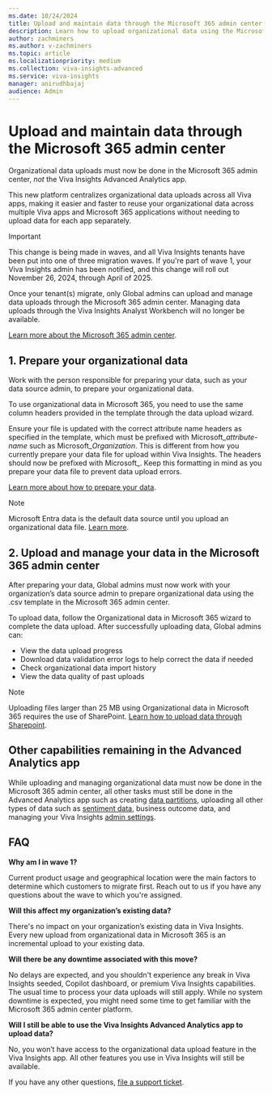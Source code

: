 ```yaml
---
ms.date: 10/24/2024
title: Upload and maintain data through the Microsoft 365 admin center
description: Learn how to upload organizational data using the Microsoft 365 Admin Center instead of Viva Insights.
author: zachminers
ms.author: v-zachminers
ms.topic: article
ms.localizationpriority: medium
ms.collection: viva-insights-advanced
ms.service: viva-insights
manager: anirudhbajaj
audience: Admin
---
```


# Upload and maintain data through the Microsoft 365 admin center

Organizational data uploads must now be done in the Microsoft 365 admin center, *not* the Viva Insights Advanced Analytics app.  

This new platform centralizes organizational data uploads across all Viva apps, making it easier and faster to reuse your organizational data across multiple Viva apps and Microsoft 365 applications without needing to upload data for each app separately.

>[!Important]
>This change is being made in waves, and all Viva Insights tenants have been put into one of three migration waves. If you're part of wave 1, your Viva Insights admin has been notified, and this change will roll out November 26, 2024, through April of 2025.
>
>Once your tenant(s) migrate, only Global admins can upload and manage data uploads through the Microsoft 365 admin center. Managing data uploads through the Viva Insights Analyst Workbench will no longer be available.
>
>[Learn more about the Microsoft 365 admin center](/microsoft-365/admin/admin-overview/admin-center-overview).

## 1. Prepare your organizational data

Work with the person responsible for preparing your data, such as your data source admin, to prepare your organizational data.

To use organizational data in Microsoft 365, you need to use the same column headers provided in the template through the data upload wizard.  

Ensure your file is updated with the correct attribute name headers as specified in the template, which must be prefixed with Microsoft_*attribute-name* such as Microsoft_*Organization*. This is different from how you currently prepare your data file for upload within Viva Insights. The headers should now be prefixed with Microsoft_. Keep this formatting in mind as you prepare your data file to prevent data upload errors.

[Learn more about how to prepare your data](..//admin/prepare-org-data.md).

>[!Note]
>Microsoft Entra data is the default data source until you upload an organizational data file. [Learn more](/viva/organizational-data).

## 2. Upload and manage your data in the Microsoft 365 admin center

After preparing your data, Global admins must now work with your organization’s data source admin to prepare organizational data using the .csv template in the Microsoft 365 admin center.

To upload data, follow the Organizational data in Microsoft 365 wizard to complete the data upload. After successfully uploading data, Global admins can: 

* View the data upload progress
* Download data validation error logs to help correct the data if needed
* Check organizational data import history
* View the data quality of past uploads

>[!Note]
>Uploading files larger than 25 MB using Organizational data in Microsoft 365 requires the use of SharePoint. [Learn how to upload data through Sharepoint](/viva/import-orgdata#upload-the-file-to-sharepoint).

## Other capabilities remaining in the Advanced Analytics app

While uploading and managing organizational data must now be done in the Microsoft 365 admin center, all other tasks must still be done in the Advanced Analytics app such as creating [data partitions](../admin/partitions.md), uploading all other types of data such as [sentiment data](../../org-team-insights/copilot-dashboard.md#upload-group-level-survey-results-with-the-advanced-insights-app), business outcome data, and managing your Viva Insights [admin settings](../admin/admin-center.md).

## FAQ

**Why am I in wave 1?**

Current product usage and geographical location were the main factors to determine which customers to migrate first. Reach out to us if you have any questions about the wave to which you're assigned.

**Will this affect my organization’s existing data?**

There's no impact on your organization’s existing data in Viva Insights. Every new upload from organizational data in Microsoft 365 is an incremental upload to your existing data.

**Will there be any downtime associated with this move?**

No delays are expected, and you shouldn't experience any break in Viva Insights seeded, Copilot dashboard, or premium Viva Insights capabilities. The usual time to process your data uploads will still apply. While no system downtime is expected, you might need some time to get familiar with the Microsoft 365 admin center platform.

**Will I still be able to use the Viva Insights Advanced Analytics app to upload data?**

No, you won’t have access to the organizational data upload feature in the Viva Insights app. All other features you use in Viva Insights will still be available.

If you have any other questions, [file a support ticket](..//..//get-insights-support.md).